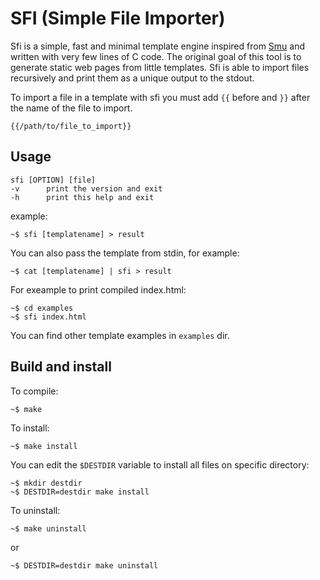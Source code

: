 # SFI (Simple File Importer)

Sfi is a simple, fast and minimal template engine inspired from [Smu](https://github.com/Gottox/smu) 
and written with very few lines of C code.
The original goal of this tool is to generate static web pages from little templates.
Sfi is able to import files recursively and print them as a unique output to the stdout.

To import a file in a template with sfi you must add `{{` before and `}}` after the 
name of the file to import.

	{{/path/to/file_to_import}}

## Usage
	
	sfi [OPTION] [file]
	-v      print the version and exit
	-h      print this help and exit
	
example:
	
	~$ sfi [templatename] > result

You can also pass the template from stdin, for example:
	
	~$ cat [templatename] | sfi > result

For exeample to print compiled index.html:

	~$ cd examples
	~$ sfi index.html

You can find other template examples in `examples` dir.

## Build and install
To compile:

	~$ make

To install:

	~$ make install
	
You can edit the `$DESTDIR` variable to install all files on specific directory:

	~$ mkdir destdir
	~$ DESTDIR=destdir make install
	
To uninstall:
	
	~$ make uninstall
	
or

	~$ DESTDIR=destdir make uninstall
